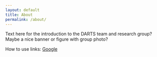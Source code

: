 ```yaml
---
layout: default
title: About
permalink: /about/
---
```


Text here for the introduction to the DARTS team and research group? Maybe a nice banner or figure with group photo?

How to use links:
[Google][google-link]

[google-link]: https://google.com
